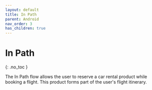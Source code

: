 ```yaml
---
layout: default
title: In Path
parent: Android
nav_order: 3
has_children: true
---
```


# In Path

{: .no_toc }

The In Path flow allows the user to reserve a car rental product while booking a flight. This product forms part of the user's flight itinerary.  


